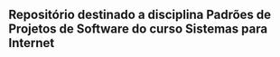 ## Repositório destinado a disciplina Padrões de Projetos de Software do curso Sistemas para Internet
